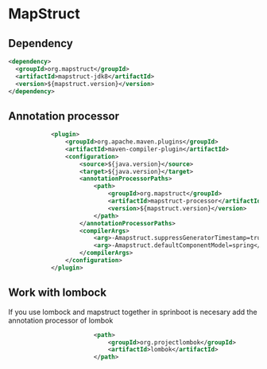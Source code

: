 # MapStruct

## Dependency
```xml
<dependency>
  <groupId>org.mapstruct</groupId>
  <artifactId>mapstruct-jdk8</artifactId>
  <version>${mapstruct.version}</version>
</dependency>
```

## Annotation processor
```xml
			<plugin>
				<groupId>org.apache.maven.plugins</groupId>
				<artifactId>maven-compiler-plugin</artifactId>
				<configuration>
					<source>${java.version}</source>
					<target>${java.version}</target>
					<annotationProcessorPaths>
						<path>
							<groupId>org.mapstruct</groupId>
							<artifactId>mapstruct-processor</artifactId>
							<version>${mapstruct.version}</version>
						</path>
					</annotationProcessorPaths>
					<compilerArgs>
						<arg>-Amapstruct.suppressGeneratorTimestamp=true</arg>
						<arg>-Amapstruct.defaultComponentModel=spring</arg>
					</compilerArgs>
				</configuration>
			</plugin>
```

## Work with lombock

If you use lombock and mapstruct together in sprinboot is necesary add the annotation processor of lombok

```xml
						<path>
							<groupId>org.projectlombok</groupId>
							<artifactId>lombok</artifactId>
						</path>
```
